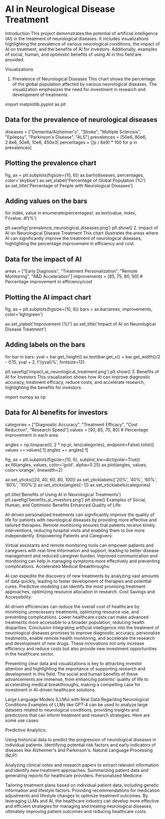 # AI in Neurological Disease Treatment
Introduction
This project demonstrates the potential of artificial intelligence (AI) in the treatment of neurological diseases. It includes visualizations highlighting the prevalence of various neurological conditions, the impact of AI on treatment, and the benefits of AI for investors. Additionally, examples of social, human, and optimistic benefits of using AI in this field are provided.

Visualizations
1. Prevalence of Neurological Diseases
This chart shows the percentage of the global population affected by various neurological diseases. The visualization emphasizes the need for investment in research and development of treatments.

import matplotlib.pyplot as plt

## Data for the prevalence of neurological diseases
diseases = ["Dementia/Alzheimer's", "Stroke", "Multiple Sclerosis", "Epilepsy", "Parkinson's Disease", "ALS"]
prevalences = [50e6, 80e6, 2.8e6, 50e6, 10e6, 450e3]
percentages = [(p / 8e9) * 100 for p in prevalences]

## Plotting the prevalence chart
fig, ax = plt.subplots(figsize=(10, 6))
ax.barh(diseases, percentages, color='skyblue')
ax.set_xlabel('Percentage of Global Population (%)')
ax.set_title('Percentage of People with Neurological Diseases')

## Adding values on the bars
for index, value in enumerate(percentages):
    ax.text(value, index, f'{value:.4f}%')

plt.savefig('prevalence_neurological_diseases.png')
plt.show()
2. Impact of AI on Neurological Disease Treatment
This chart illustrates the areas where AI can significantly improve the treatment of neurological diseases, highlighting the percentage improvement in efficiency and cost.

## Data for the impact of AI
areas = ["Early Diagnosis", "Treatment Personalization", "Remote Monitoring", "R&D Acceleration"]
improvements = [85, 75, 80, 90]  # Percentage improvement in efficiency/cost

## Plotting the AI impact chart
fig, ax = plt.subplots(figsize=(10, 6))
bars = ax.bar(areas, improvements, color='lightgreen')

ax.set_ylabel('Improvement (%)')
ax.set_title('Impact of AI on Neurological Disease Treatment')

## Adding labels on the bars
for bar in bars:
    yval = bar.get_height()
    ax.text(bar.get_x() + bar.get_width()/2 - 0.15, yval + 2, f'{yval}%', fontsize=12)

plt.savefig('impact_ai_neurological_treatment.png')
plt.show()
3. Benefits of AI for Investors
This visualization shows how AI can improve diagnostic accuracy, treatment efficacy, reduce costs, and accelerate research, highlighting the benefits for investors.

import numpy as np

## Data for AI benefits for investors
categories = ["Diagnostic Accuracy", "Treatment Efficacy", "Cost Reduction", "Research Speed"]
values = [90, 85, 70, 80]  # Percentage improvement in each area

angles = np.linspace(0, 2 * np.pi, len(categories), endpoint=False).tolist()
values += values[:1]
angles += angles[:1]

fig, ax = plt.subplots(figsize=(10, 6), subplot_kw=dict(polar=True))
ax.fill(angles, values, color='gold', alpha=0.25)
ax.plot(angles, values, color='orange', linewidth=2)

ax.set_yticks([20, 40, 60, 80, 100])
ax.set_yticklabels(['20%', '40%', '60%', '80%', '100%'])
ax.set_xticks(angles[:-1])
ax.set_xticklabels(categories)

plt.title('Benefits of Using AI in Neurological Treatments')
plt.savefig('benefits_ai_investors.png')
plt.show()
Examples of Social, Human, and Optimistic Benefits
Enhanced Quality of Life:

AI-driven personalized treatments can significantly improve the quality of life for patients with neurological diseases by providing more effective and tailored therapies.
Remote monitoring ensures that patients receive timely interventions, reducing hospital visits and enabling them to live more independently.
Empowering Patients and Caregivers:

Virtual assistants and remote monitoring tools can empower patients and caregivers with real-time information and support, leading to better disease management and reduced caregiver burden.
Improved communication and monitoring can help in managing symptoms more effectively and preventing complications.
Accelerated Medical Breakthroughs:

AI can expedite the discovery of new treatments by analyzing vast amounts of data quickly, leading to faster development of therapies and potential cures.
Predictive modeling can identify the most promising treatment approaches, optimizing resource allocation in research.
Cost Savings and Accessibility:

AI-driven efficiencies can reduce the overall cost of healthcare by minimizing unnecessary treatments, optimizing resource use, and preventing complications.
Lower healthcare costs can make advanced treatments more accessible to a broader population, reducing health disparities.
Conclusion
Integrating artificial intelligence into the treatment of neurological diseases promises to improve diagnostic accuracy, personalize treatments, enable remote health monitoring, and accelerate the research and development of new drugs. These innovations not only increase efficiency and reduce costs but also provide new investment opportunities in the healthcare sector.

Presenting clear data and visualizations is key to attracting investor attention and highlighting the importance of supporting research and development in this field. The social and human benefits of these advancements are immense, from enhancing patients' quality of life to accelerating medical breakthroughs, making a compelling case for investment in AI-driven healthcare solutions.

Large Language Models (LLMs) with Real Data Regarding Neurological Conditions
Examples of LLMs like GPT-4 can be used to analyze large datasets related to neurological conditions, providing insights and predictions that can inform treatment and research strategies. Here are some use cases:

Predictive Analytics:

Using historical data to predict the progression of neurological diseases in individual patients.
Identifying potential risk factors and early indicators of diseases like Alzheimer's and Parkinson's.
Natural Language Processing (NLP):

Analyzing clinical notes and research papers to extract relevant information and identify new treatment approaches.
Summarizing patient data and generating reports for healthcare providers.
Personalized Medicine:

Tailoring treatment plans based on individual patient data, including genetic information and lifestyle factors.
Providing recommendations for medication adjustments and lifestyle changes to optimize treatment outcomes.
By leveraging LLMs and AI, the healthcare industry can develop more effective and efficient strategies for managing and treating neurological diseases, ultimately improving patient outcomes and reducing healthcare costs.
